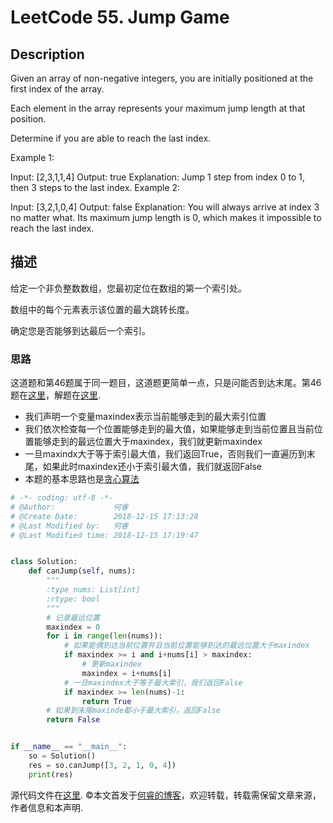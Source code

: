 # LeetCode 55. Jump Game

## Description

Given an array of non-negative integers, you are initially positioned at the first index of the array.

Each element in the array represents your maximum jump length at that position.

Determine if you are able to reach the last index.

Example 1:

Input: [2,3,1,1,4]
Output: true
Explanation: Jump 1 step from index 0 to 1, then 3 steps to the last index.
Example 2:

Input: [3,2,1,0,4]
Output: false
Explanation: You will always arrive at index 3 no matter what. Its maximum
             jump length is 0, which makes it impossible to reach the last index.

## 描述

给定一个非负整数数组，您最初定位在数组的第一个索引处。

数组中的每个元素表示该位置的最大跳转长度。

确定您是否能够到达最后一个索引。

### 思路

这道题和第46题属于同一题目，这道题更简单一点，只是问能否到达末尾。第46题在[这里](https://leetcode.com/problems/jump-game-ii/)，解题在[这里](https://www.ruicore.cn/leetcode-45-jump-game-ii/).

* 我们声明一个变量maxindex表示当前能够走到的最大索引位置
* 我们依次检查每一个位置能够走到的最大值，如果能够走到当前位置且当前位置能够走到的最远位置大于maxindex，我们就更新maxindex
* 一旦maxindx大于等于索引最大值，我们返回True，否则我们一直遍历到末尾，如果此时maxindex还小于索引最大值，我们就返回False
* 本题的基本思路也是[贪心算法](https://baike.baidu.com/item/%E8%B4%AA%E5%BF%83%E7%AE%97%E6%B3%95)

```python
# -*- coding: utf-8 -*-
# @Author:             何睿
# @Create Date:        2018-12-15 17:13:28
# @Last Modified by:   何睿
# @Last Modified time: 2018-12-15 17:19:47


class Solution:
    def canJump(self, nums):
        """
        :type nums: List[int]
        :rtype: bool
        """
        # 记录最远位置
        maxindex = 0
        for i in range(len(nums)):
            # 如果能偶到达当前位置并且当前位置能够到达的最远位置大于maxindex
            if maxindex >= i and i+nums[i] > maxindex:
                # 更新maxindex
                maxindex = i+nums[i]
            # 一旦maxindex大于等于最大索引，我们返回False
            if maxindex >= len(nums)-1:
                return True
        # 如果到末尾maxinde都小于最大索引，返回False
        return False


if __name__ == "__main__":
    so = Solution()
    res = so.canJump([3, 2, 1, 0, 4])
    print(res)

```

源代码文件在[这里](https://github.com/ruicore/Algorithm/blob/master/Leetcode/2018-12-15-55-Jump-Game.py).
©本文首发于[何睿的博客](https://www.ruicore.cn/leetcode-55-jump-game/)，欢迎转载，转载需保留文章来源，作者信息和本声明.